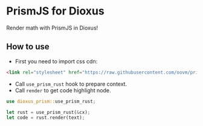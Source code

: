 PrismJS for Dioxus
==================

Render math with PrismJS in Dioxus!

## How to use

- First you need to import css cdn:

```html
<link rel="stylesheet" href="https://raw.githubusercontent.com/oovm/prism-wasm/dev/projects/prism-wasm/src/prism.min.css">
```

- Call `use_prism_rust` hook to prepare context.
- Call `render` to get code highlight node.

```rust
use dioxus_prism::use_prism_rust;

let rust = use_prism_rust(&cx);
let code = rust.render(text);
```
